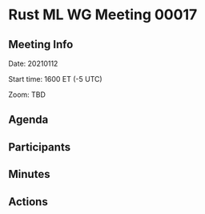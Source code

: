 
# Rust ML WG Meeting 00017

## Meeting Info

Date: 20210112

Start time: 1600 ET (-5 UTC)

Zoom: TBD

## Agenda



## Participants



## Minutes



## Actions

